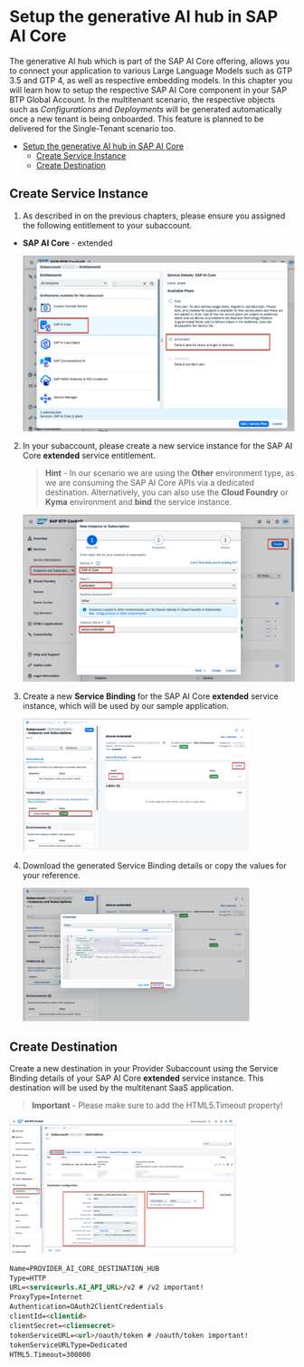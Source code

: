 #  Setup the generative AI hub in SAP AI Core

The generative AI hub which is part of the SAP AI Core offering, allows you to connect your application to various Large Language Models such as GTP 3.5 and GTP 4, as well as respective embedding models. In this chapter you will learn how to setup the respective SAP AI Core component in your SAP BTP Global Account. In the multitenant scenario, the respective objects such as *Configurations* and *Deployments* will be generated automatically once a new tenant is being onboarded. This feature is planned to be delivered for the Single-Tenant scenario too. 

- [Setup the generative AI hub in SAP AI Core](#setup-the-generative-ai-hub-in-sap-ai-core)
  - [Create Service Instance](#create-service-instance)
  - [Create Destination](#create-destination)


## Create Service Instance 

1. As described in on the previous chapters, please ensure you assigned the following entitlement to your subaccount.

  - **SAP AI Core** - extended

    [<img src="./images/GAH_CreateInstance00.png" width="500"/>](./images/GAH_CreateInstance00.png?raw=true)

2. In your subaccount, please create a new service instance for the SAP AI Core **extended** service entitlement. 

    > **Hint** - In our scenario we are using the **Other** environment type, as we are consuming the SAP AI Core APIs via a dedicated destination. Alternatively, you can also use the **Cloud Foundry** or **Kyma** environment and **bind** the service instance. 

    [<img src="./images/GAH_CreateInstance01.png" width="500"/>](./images/GAH_CreateInstance01.png?raw=true)

3. Create a new **Service Binding** for the SAP AI Core **extended** service instance, which will be used by our sample application. 

    [<img src="./images/GAH_CreateInstance02.png" width="400"/>](./images/GAH_CreateInstance02.png?raw=true)

4. Download the generated Service Binding details or copy the values for your reference.

    [<img src="./images/GAH_CreateInstance03.png" width="400"/>](./images/GAH_CreateInstance03.png?raw=true)


## Create Destination

Create a new destination in your Provider Subaccount using the Service Binding details of your SAP AI Core **extended** service instance. This destination will be used by the multitenant SaaS application. 
   
> **Important** - Please make sure to add the HTML5.Timeout property!

[<img src="./images/GAH_Destination.png" width="400"/>](./images/GAH_Destination.png?raw=true)

```html
Name=PROVIDER_AI_CORE_DESTINATION_HUB
Type=HTTP
URL=<serviceurls.AI_API_URL>/v2 # /v2 important!
ProxyType=Internet
Authentication=OAuth2ClientCredentials
clientId=<clientid>
clientSecret=<cliensecret>
tokenServiceURL=<url>/oauth/token # /oauth/token important!
tokenServiceURLType=Dedicated
HTML5.Timeout=300000
```
